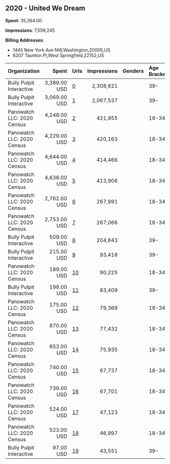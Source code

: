 ## 2020 - United We Dream 
**Spent**: 35,364.00

**Impressions**: 7,559,245

**Billing Addresses**: 
- 1445 New York Ave NW,Washington,20005,US
- 8207 Taunton Pl,West Springfield,22152,US

|Organization|Spent|Urls|Impressions|Genders|Age Brackets|Country Codes|Billing Addresses|
|:---|---:|:---|---:|:---|:---|:---|:---|
|Bully Pulpit Interactive|3,389.00 USD|[0](https://www.snap.com/political-ads/asset/9449ce12cae037abb8f8046380bbd24f32e2852b444564fedd1cdcc0106f1a8c?mediaType=mp4)|2,308,621||39-|united states|"1445 New York Ave NW,Washington,20005,US"|
|Bully Pulpit Interactive|3,069.00 USD|[1](https://www.snap.com/political-ads/asset/85a161bef0e11c077659ece2ee8c75462b6195c9d23472c59a5c6464a2685d16?mediaType=mp4)|2,067,537||39-|united states|"1445 New York Ave NW,Washington,20005,US"|
|Panowatch  LLC: 2020 Census|4,248.00 USD|[2](https://www.snap.com/political-ads/asset/0838fe00e00871fe2681480a1e764db014a78433eca144f20f68e6b45ad50aee?mediaType=mp4)|421,955||18-34|united states|"8207 Taunton Pl,West Springfield,22152,US"|
|Panowatch  LLC: 2020 Census|4,229.00 USD|[3](https://www.snap.com/political-ads/asset/88384d9298a7a10ac631561b58908431a3588932180fa750980428482789aecf?mediaType=mp4)|420,163||18-34|united states|"8207 Taunton Pl,West Springfield,22152,US"|
|Panowatch  LLC: 2020 Census|4,644.00 USD|[4](https://www.snap.com/political-ads/asset/c37534c039aaac901638d3b1d4ec4d5330540fa332429517c13de4cccf0e350d?mediaType=mp4)|414,466||18-34|united states|"8207 Taunton Pl,West Springfield,22152,US"|
|Panowatch  LLC: 2020 Census|4,638.00 USD|[5](https://www.snap.com/political-ads/asset/dd8d7f0149e9151d0771bc8184888c1c254587ca4db8e80ef114523b0f212f13?mediaType=mp4)|413,906||18-34|united states|"8207 Taunton Pl,West Springfield,22152,US"|
|Panowatch  LLC: 2020 Census|2,762.00 USD|[6](https://www.snap.com/political-ads/asset/0838fe00e00871fe2681480a1e764db014a78433eca144f20f68e6b45ad50aee?mediaType=mp4)|267,991||18-34|united states|"8207 Taunton Pl,West Springfield,22152,US"|
|Panowatch  LLC: 2020 Census|2,753.00 USD|[7](https://www.snap.com/political-ads/asset/88384d9298a7a10ac631561b58908431a3588932180fa750980428482789aecf?mediaType=mp4)|267,066||18-34|united states|"8207 Taunton Pl,West Springfield,22152,US"|
|Bully Pulpit Interactive|509.00 USD|[8](https://www.snap.com/political-ads/asset/4f42adf76add645e244d9dc24e9e978dac7de326f547f8ba569e15b9a7c8b5a3?mediaType=jpg)|204,643||39-|united states|"1445 New York Ave NW,Washington,20005,US"|
|Bully Pulpit Interactive|215.00 USD|[9](https://www.snap.com/political-ads/asset/a24a59278fcae70a1555d602ec7d3a4b391c57f72b319d9b7f71bf157da62739?mediaType=jpg)|93,418||39-|united states|"1445 New York Ave NW,Washington,20005,US"|
|Panowatch  LLC: 2020 Census|189.00 USD|[10](https://www.snap.com/political-ads/asset/c2251e64a74928440f9022c0f87d88e111bac8871dfcfaa62bf8bbc20414c614?mediaType=mp4)|90,225||18-34|united states|"8207 Taunton Pl,West Springfield,22152,US"|
|Bully Pulpit Interactive|198.00 USD|[11](https://www.snap.com/political-ads/asset/d6c7a3dc0347670a77a9efd60f2afe6b7e364c37cb1f22bf91b10b23f9f9f60c?mediaType=mp4)|83,409||39-|united states|"1445 New York Ave NW,Washington,20005,US"|
|Panowatch  LLC: 2020 Census|175.00 USD|[12](https://www.snap.com/political-ads/asset/553cdb2e56f1d5c9c4eba26104cd3b99be38ff4d115d56f92535c7c0d6ccc5d5?mediaType=mp4)|79,369||18-34|united states|"8207 Taunton Pl,West Springfield,22152,US"|
|Panowatch  LLC: 2020 Census|870.00 USD|[13](https://www.snap.com/political-ads/asset/c37534c039aaac901638d3b1d4ec4d5330540fa332429517c13de4cccf0e350d?mediaType=mp4)|77,432||18-34|united states|"8207 Taunton Pl,West Springfield,22152,US"|
|Panowatch  LLC: 2020 Census|853.00 USD|[14](https://www.snap.com/political-ads/asset/dd8d7f0149e9151d0771bc8184888c1c254587ca4db8e80ef114523b0f212f13?mediaType=mp4)|75,935||18-34|united states|"8207 Taunton Pl,West Springfield,22152,US"|
|Panowatch  LLC: 2020 Census|740.00 USD|[15](https://www.snap.com/political-ads/asset/0838fe00e00871fe2681480a1e764db014a78433eca144f20f68e6b45ad50aee?mediaType=mp4)|67,737||18-34||"8207 Taunton Pl,West Springfield,22152,US"|
|Panowatch  LLC: 2020 Census|739.00 USD|[16](https://www.snap.com/political-ads/asset/88384d9298a7a10ac631561b58908431a3588932180fa750980428482789aecf?mediaType=mp4)|67,701||18-34||"8207 Taunton Pl,West Springfield,22152,US"|
|Panowatch  LLC: 2020 Census|524.00 USD|[17](https://www.snap.com/political-ads/asset/88384d9298a7a10ac631561b58908431a3588932180fa750980428482789aecf?mediaType=mp4)|47,123||18-34||"8207 Taunton Pl,West Springfield,22152,US"|
|Panowatch  LLC: 2020 Census|523.00 USD|[18](https://www.snap.com/political-ads/asset/0838fe00e00871fe2681480a1e764db014a78433eca144f20f68e6b45ad50aee?mediaType=mp4)|46,997||18-34||"8207 Taunton Pl,West Springfield,22152,US"|
|Bully Pulpit Interactive|97.00 USD|[19](https://www.snap.com/political-ads/asset/fd31924be44488df0973c4a3acd2988e09e0ab8088b1f49f668b75681d3e0077?mediaType=mp4)|43,551||39-|united states|"1445 New York Ave NW,Washington,20005,US"|
